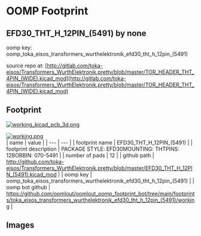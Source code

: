 # OOMP Footprint  
## EFD30_THT_H_12PIN_(5491)  by none  
  
oomp key: oomp_toka_eisos_transformers_wurthelektronik_efd30_tht_h_12pin_(5491)  
  
source repo at: [http://gitlab.com/toka-eisos/Transformers_WurthElektronik.pretty/blob/master/TOR_HEADER_THT_4PIN_(WIDE).kicad_mod](http://gitlab.com/toka-eisos/Transformers_WurthElektronik.pretty/blob/master/TOR_HEADER_THT_4PIN_(WIDE).kicad_mod)  
## Footprint  
  
[![working_kicad_pcb_3d.png](working_kicad_pcb_3d_600.png)](working_kicad_pcb_3d.png)  
  
[![working.png](working_600.png)](working.png)  
| name | value | 
| --- | --- | 
| footprint name | EFD30_THT_H_12PIN_(5491) | 
| footprint description | PACKAGE STYLE: EFD30MOUNTING: THTPINS: 12BOBBIN: 070-5491 | 
| number of pads | 12 | 
| github path | http://github.com/toka-eisos/Transformers_WurthElektronik.pretty/blob/master/EFD30_THT_H_12PIN_(5491).kicad_mod | 
| oomp key | oomp_toka_eisos_transformers_wurthelektronik_efd30_tht_h_12pin_(5491) | 
| oomp bot github | https://github.com/oomlout/oomlout_oomp_footprint_bot/tree/main/footprints/toka_eisos_transformers_wurthelektronik_efd30_tht_h_12pin_(5491)/working | 
## Images  
